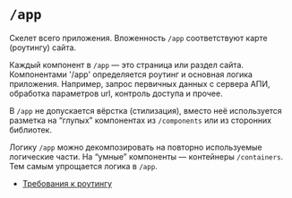 # `/app`

Скелет всего приложения. Вложенность `/app` соответствуют карте (роутингу) сайта.

Каждый компонент в `/app` — это страница или раздел сайта. 
Компонентами '/app' определяется роутинг и основная логика приложения. 
Например, запрос первичных данных с сервера АПИ, обработка параметров url, контроль доступа и прочее.

В `/app` не допускается вёрстка (стилизация), вместо неё используется разметка 
на “глупых” компонентах из `/components` или из сторонних библиотек.

Логику `/app` можно декомпозировать на повторно используемые логические части. 
На “умные” компоненты — контейнеры `/containers`. Тем самым упрощается логика в `/app`. 

- [Требования к роутингу](/docs/check/router.md)